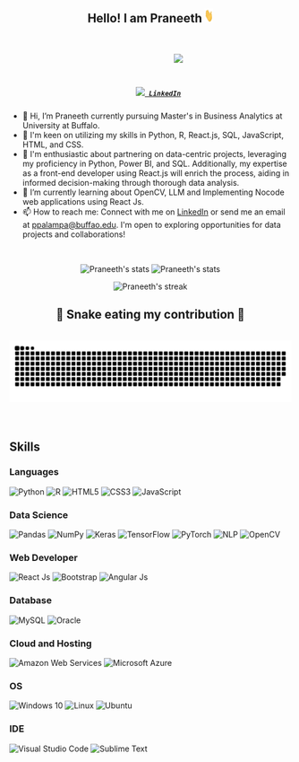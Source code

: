 <!-- README Intro -->
<h2 align='center'>Hello! I am Praneeth <img src="https://raw.githubusercontent.com/ABSphreak/ABSphreak/master/gifs/Hi.gif" height="25px" width="15px"></h2>
<h1 align="center">
  <a href="" style="padding-left: 20%;">
    <img src="https://readme-typing-svg.herokuapp.com?font=Fira+Code&pause=1000&color=6A2595&random=false&width=435&lines=Front-End+Developer;Data+Analyst;Business+Analyst">
  </a>
</h1>
<h5 align="center">
  <code>
    <a href="https://www.linkedin.com/in/praneethpalampalli/" title="LinkedIn Profile"><img width="22" src="https://github.com/zumrudu-anka/zumrudu-anka/blob/master/images/linkedin.svg"> LinkedIn</a></code>
</h5>


<!-- <img align="right" alt="Coding" width="400" src="https://cdn.dribbble.com/users/1162077/screenshots/3848914/programmer.gif"> -->

- 👋 Hi, I’m Praneeth currently pursuing Master's in Business Analytics at University at Buffalo.
- 👀 I'm keen on utilizing my skills in Python, R, React.js, SQL, JavaScript, HTML, and CSS.
- 💞️ I'm enthusiastic about partnering on data-centric projects, leveraging my proficiency in Python, Power BI, and SQL. Additionally, my expertise as a front-end developer using React.js will enrich the process, aiding in informed decision-making through thorough data analysis.
- 🌱 I’m currently learning about OpenCV, LLM and Implementing Nocode web applications using React Js. 
- 📫 How to reach me: Connect with me on <a href="https://www.linkedin.com/in/praneethpalampalli/" target="_blank">LinkedIn</a> or send me an email at <a href="mailto:ppalampa@buffao.edu">ppalampa@buffao.edu</a>. I'm open to exploring opportunities for data projects and collaborations!

<br/>

<p align="center"> 
  <img src="http://github-profile-summary-cards.vercel.app/api/cards/stats?username=PalampalliPraneeth&theme=default" alt="Praneeth's stats" />
  <img src="http://github-profile-summary-cards.vercel.app/api/cards/repos-per-language?username=PalampalliPraneeth&theme=default" alt="Praneeth's stats" />
</p>

<p align="center"> 
  <img src="https://github-readme-streak-stats.herokuapp.com?user=PalampalliPraneeth" alt="Praneeth's streak" />
</p>

<div align="center">
  <h2>🐍 Snake eating my contribution 🐍</h2>
  <br />
  <picture>
    <source media="(prefers-color-scheme: dark)" srcset="https://github.com/sanidhyy/sanidhyy/blob/output/github-contribution-grid-snake-dark.svg" />
    <source media="(prefers-color-scheme: light), (prefers-color-scheme: no-preference)" srcset="https://github.com/sanidhyy/sanidhyy/blob/output/github-contribution-grid-snake.svg" />
    <img src="https://github.com/sanidhyy/sanidhyy/blob/output/github-contribution-grid-snake.svg" alt="github-snake" />
  </picture>
  <br />
  <br />
  <br />
</div>

<!-- ## Trophies
<details><summary>Discover</summary>
<p align="left">
<img width=900 src="https://github-profile-trophy.vercel.app/?username=dileepkanumuri&column=7&theme=gruvbox&no-frame=true"/>
</details> -->

## Skills

### Languages
<p float="left">
<img alt="Python" src="https://img.shields.io/badge/python-%23777BB4.svg?style=for-the-badge&logo=python&logoColor=white"/>
<img alt="R" src="https://img.shields.io/badge/r-%23276DC3.svg?style=for-the-badge&logo=r&logoColor=white"/>
<img alt="HTML5" src="https://img.shields.io/badge/html5-%23E34F26.svg?style=for-the-badge&logo=html5&logoColor=white"/>
<img alt="CSS3" src="https://img.shields.io/badge/css3-%231572B6.svg?style=for-the-badge&logo=css3&logoColor=white"/>
<img alt="JavaScript" src="https://img.shields.io/badge/-Javascript-F0DB4F?style=for-the-badge&labelColor=black&logo=javascript&logoColor=F0DB4F"/>
</p>
                                                                                           
### Data Science

<p float="left">
  <img alt="Pandas" src="https://img.shields.io/badge/pandas-%23150458.svg?style=for-the-badge&logo=pandas&logoColor=white" />
  <img alt="NumPy" src="https://img.shields.io/badge/numpy-%23013243.svg?style=for-the-badge&logo=numpy&logoColor=white" />
  <img alt="Keras" src="https://img.shields.io/badge/Keras-%23D00000.svg?style=for-the-badge&logo=Keras&logoColor=white"/>
  <img alt="TensorFlow" src="https://img.shields.io/badge/TensorFlow-%23FF6F00.svg?style=for-the-badge&logo=TensorFlow&logoColor=white" />
  <img alt="PyTorch" src="https://img.shields.io/badge/PyTorch-%23EE4C2C.svg?style=for-the-badge&logo=PyTorch&logoColor=white" />
  <img alt="NLP" src="https://img.shields.io/badge/Nlp-%800080.svg?style=for-the-badge&logo=Nlp&logoColor=white" />
  <img alt="OpenCV" src="https://img.shields.io/badge/opencv-%23white.svg?style=for-the-badge&logo=opencv&logoColor=white"/>
</p>



### Web Developer
<p float="left">
  <img alt="React Js" src="https://img.shields.io/badge/-React-61DBFB?style=for-the-badge&labelColor=black&logo=react&logoColor=61DBFB"/>
  <img alt="Bootstrap" src="https://img.shields.io/badge/bootstrap-%23563D7C.svg?style=for-the-badge&logo=bootstrap&logoColor=white"/>
  <img alt="Angular Js" src="https://img.shields.io/badge/-Angular-FF0000?style=for-the-badge&labelColor=red&logo=angular&logoColor=white"/>
</p>

### Database
<p float="left">
<img alt="MySQL" src="https://img.shields.io/badge/MySQL-00000F?style=for-the-badge&logo=mysql&logoColor=white"/>
<img alt="Oracle" src="https://img.shields.io/badge/Oracle-FF0000?style=for-the-badge&logo=oracle&logoColor=white"/>

</p>

### Cloud and Hosting
<p float="left">
  <img alt="Amazon Web Services" src="https://img.shields.io/badge/AWS-FFEACA?style=for-the-badge&logo=Amazon&logoColor=white%22"/>
  <img alt="Microsoft Azure" src="https://img.shields.io/badge/Microsoft%20Azure-4285F4?style=for-the-badge&logo=microsoft-azure&logoColor=white"/>                                                                                                                                     
</p>

  
### OS
<p float="left">
<img alt="Windows 10" src="https://img.shields.io/badge/Windows-0078D6?style=for-the-badge&logo=windows&logoColor=white" />
<img alt="Linux" src="https://img.shields.io/badge/Linux-FCC624?style=for-the-badge&logo=linux&logoColor=black"/>
<img alt="Ubuntu" src="https://img.shields.io/badge/Ubuntu-E95420?style=for-the-badge&logo=ubuntu&logoColor=white" />
</p>

### IDE
<p float="left">
  <img alt="Visual Studio Code" src="https://img.shields.io/badge/VisualStudioCode-0078d7.svg?style=for-the-badge&logo=visual-studio-code&logoColor=white"/>
  <img alt="Sublime Text" src="https://img.shields.io/badge/sublime_text-%23575757.svg?style=for-the-badge&logo=sublime-text&logoColor=important"/>
</p>


 

